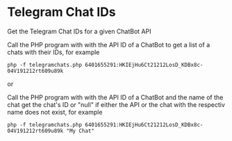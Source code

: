 # Telegram Chat IDs
Get the Telegram Chat IDs for a given ChatBot API

Call the PHP program with with the API ID of a ChatBot to get a list of a chats with their IDs, for example
```
php -f telegramchats.php 6401655291:HKIEjHu6Ct21212LosD_KDBx8c-04V191212rt609u89k 
```


or

Call the PHP program with with the API ID of a ChatBot and the name of the chat get the chat's ID or "null" if either the API or the chat with the respectiv name does not exist, for example
```
php -f telegramchats.php 6401655291:HKIEjHu6Ct21212LosD_KDBx8c-04V191212rt609u89k "My Chat"
```
